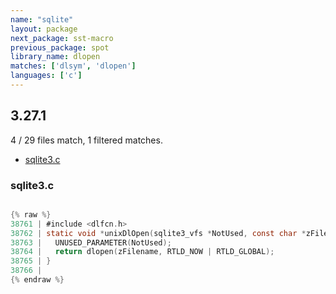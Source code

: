 ```yaml
---
name: "sqlite"
layout: package
next_package: sst-macro
previous_package: spot
library_name: dlopen
matches: ['dlsym', 'dlopen']
languages: ['c']
---
```

## 3.27.1
4 / 29 files match, 1 filtered matches.

 - [sqlite3.c](#sqlite3c)

### sqlite3.c

```c

{% raw %}
38761 | #include <dlfcn.h>
38762 | static void *unixDlOpen(sqlite3_vfs *NotUsed, const char *zFilename){
38763 |   UNUSED_PARAMETER(NotUsed);
38764 |   return dlopen(zFilename, RTLD_NOW | RTLD_GLOBAL);
38765 | }
38766 | 
{% endraw %}

```